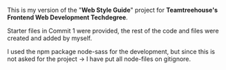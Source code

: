 This is my version of the "**Web Style Guide**" project for **Teamtreehouse's Frontend Web Development Techdegree**.

Starter files in Commit 1 were provided, the rest of the code and files were created and added by myself.

I used the npm package node-sass for the development, but since this is not asked for the project -> I have put all node-files on gitignore.
